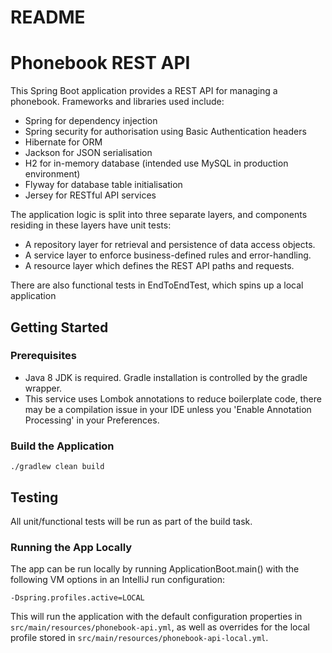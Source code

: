 # README #

# Phonebook REST API

This Spring Boot application provides a REST API for managing a phonebook. Frameworks and libraries used include:
- Spring for dependency injection
- Spring security for authorisation using Basic Authentication headers
- Hibernate for ORM
- Jackson for JSON serialisation
- H2 for in-memory database (intended use MySQL in production environment)
- Flyway for database table initialisation
- Jersey for RESTful API services

The application logic is split into three separate layers, and components residing in these layers have unit tests:
- A repository layer for retrieval and persistence of data access objects.
- A service layer to enforce business-defined rules and error-handling.
- A resource layer which defines the REST API paths and requests.

There are also functional tests in EndToEndTest, which spins up a local application
## Getting Started

### Prerequisites
* Java 8 JDK is required. Gradle installation is controlled by the gradle wrapper.
* This service uses Lombok annotations to reduce boilerplate code, there may be a compilation issue in your IDE unless you 'Enable Annotation Processing' in your Preferences.

### Build the Application
`./gradlew clean build`

## Testing
All unit/functional tests will be run as part of the build task.

### Running the App Locally
The app can be run locally by running ApplicationBoot.main() with the following VM options in an IntelliJ run configuration:

`-Dspring.profiles.active=LOCAL`

This will run the application with the default configuration properties in `src/main/resources/phonebook-api.yml`, as well as overrides for the local profile
stored in `src/main/resources/phonebook-api-local.yml`.